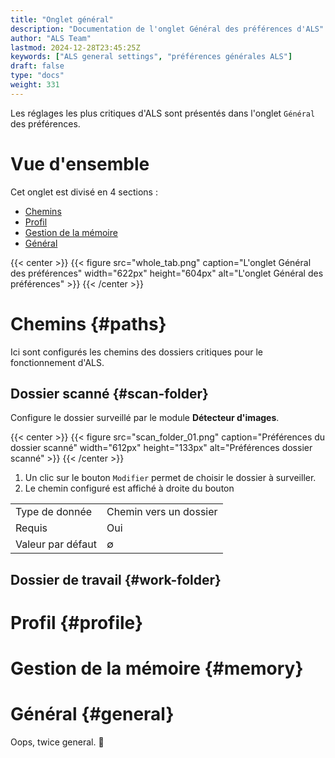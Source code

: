 ```yaml
---
title: "Onglet général"
description: "Documentation de l'onglet Général des préférences d'ALS"
author: "ALS Team"
lastmod: 2024-12-28T23:45:25Z
keywords: ["ALS general settings", "préférences générales ALS"]
draft: false
type: "docs"
weight: 331
---
```


Les réglages les plus critiques d'ALS sont présentés dans l'onglet `Général` des préférences.

<div class="row">
<div class="col-md-4">

# Vue d'ensemble

Cet onglet est divisé en 4 sections :
- [Chemins](#paths)
- [Profil](#profile)
- [Gestion de la mémoire](#memory)
- [Général](#general)


</div>
<div class="col-md-8 d-flex align-items-center justify-content-center">
{{< center >}}
{{< figure src="whole_tab.png"
caption="L'onglet Général des préférences"
width="622px"
height="604px"
alt="L'onglet Général des préférences" >}}
{{< /center >}}

</div>
</div>

# Chemins {#paths}

Ici sont configurés les chemins des dossiers critiques pour le fonctionnement d'ALS.

## Dossier scanné {#scan-folder}

Configure le dossier surveillé par le module **Détecteur d'images**.

{{< center >}}
{{< figure src="scan_folder_01.png"
caption="Préférences du dossier scanné"
width="612px"
height="133px"
alt="Préférences dossier scanné" >}}
{{< /center >}}

1. Un clic sur le bouton `Modifier` permet de choisir le dossier à surveiller.
2. Le chemin configuré est affiché à droite du bouton

|           |                                                     |
|-----------|-----------------------------------------------------|
|Type de donnée       | Chemin vers un dossier|
| Requis | Oui |
| Valeur par défaut | ∅ |

## Dossier de travail {#work-folder}

# Profil {#profile}

# Gestion de la mémoire {#memory}

# Général {#general}

Oops, twice general. 🫡